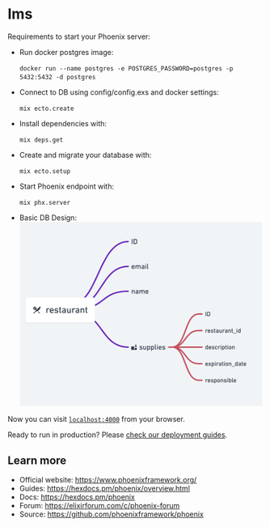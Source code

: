 # Ims

Requirements to start your Phoenix server:

* Run docker postgres image: 
  
    `docker run --name postgres -e POSTGRES_PASSWORD=postgres -p 5432:5432 -d postgres`

* Connect to DB using config/config.exs and docker settings:
  
  `mix ecto.create`
  
* Install dependencies with: 
  
    `mix deps.get`
  
* Create and migrate your database with: 
  
    `mix ecto.setup`
  
* Start Phoenix endpoint with: 
  
    `mix phx.server`

* Basic DB Design:
![Basic DB design](db_design.png)

Now you can visit [`localhost:4000`](http://localhost:4000) from your browser.

Ready to run in production? Please [check our deployment guides](https://hexdocs.pm/phoenix/deployment.html).

## Learn more

  * Official website: https://www.phoenixframework.org/
  * Guides: https://hexdocs.pm/phoenix/overview.html
  * Docs: https://hexdocs.pm/phoenix
  * Forum: https://elixirforum.com/c/phoenix-forum
  * Source: https://github.com/phoenixframework/phoenix
